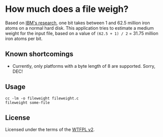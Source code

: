 # How much does a file weigh?

Based on [IBM's research](http://gizmodo.com/5875674/ibm-figures-out-how-many-atoms-it-takes-to-hold-a-bit-hint-its-12), one bit takes between 1 and 62.5 million iron atoms on a normal hard disk. This application tries to estimate a medium weight for the input file, based on a value of `(62.5 + 1) / 2` = 31.75 million iron atoms per bit.

## Known shortcomings

* Currently, only platforms with a byte length of 8 are supported. Sorry, DEC!

## Usage

    cc -lm -o fileweight fileweight.c
    fileweight some-file

## License

Licensed under the terms of the [WTFPL v2](http://wtfpl.net/txt/copying).
